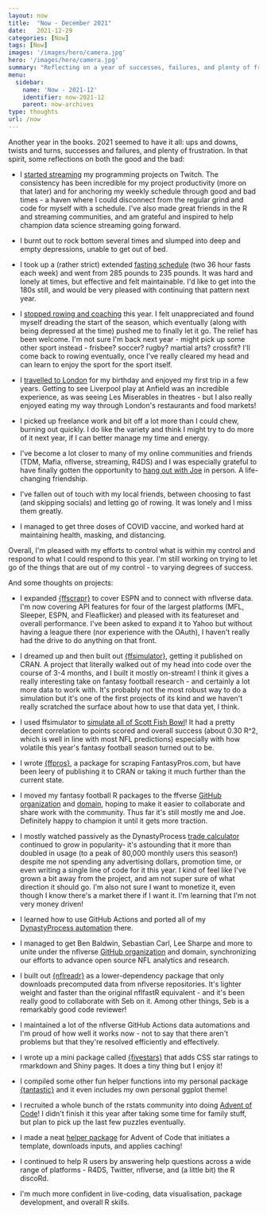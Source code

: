 ```yaml
---
layout: now
title:  "Now - December 2021"
date:   2021-12-29
categories: [Now]
tags: [Now]
images: '/images/hero/camera.jpg'
hero: '/images/hero/camera.jpg'
summary: "Reflecting on a year of successes, failures, and plenty of frustration"
menu:
  sidebar:
    name: 'Now - 2021-12'
    identifier: now-2021-12
    parent: now-archives
type: thoughts
url: /now
---
```


Another year in the books. 2021 seemed to have it all: ups and downs, twists and turns, successes and failures, and plenty of frustration. In that spirit, some reflections on both the good and the bad:

-   I [started streaming](https://twitch.tv/tanho_) my programming projects on Twitch. The consistency has been incredible for my project productivity (more on that later) and for anchoring my weekly schedule through good and bad times - a haven where I could disconnect from the regular grind and code for myself with a schedule. I've also made great friends in the R and streaming communities, and am grateful and inspired to help champion data science streaming going forward.

-   I burnt out to rock bottom several times and slumped into deep and empty depressions, unable to get out of bed. 

-   I took up a (rather strict) extended [fasting schedule](https://tanho.ca/posts/now-archive/2021-07-16-now/) (two 36 hour fasts each week) and went from 285 pounds to 235 pounds. It was hard and lonely at times, but effective and felt maintainable. I'd like to get into the 180s still, and would be very pleased with continuing that pattern next year.

-   I [stopped rowing and coaching](https://tanho.ca/posts/now-archive/2021-07-16-now/#no) this year. I felt unappreciated and found myself dreading the start of the season, which eventually (along with being depressed at the time) pushed me to finally let it go. The relief has been welcome. I'm not sure I'm back next year - might pick up some other sport instead - frisbee? soccer? rugby? martial arts? crossfit? I'll come back to rowing eventually, once I've really cleared my head and can learn to enjoy the sport for the sport itself.

-   I [travelled to London](https://tanho.ca/posts/now-archive/2021-11-15-now/) for my birthday and enjoyed my first trip in a few years. Getting to see Liverpool play at Anfield was an incredible experience, as was seeing Les Miserables in theatres - but I also really enjoyed eating my way through London's restaurants and food markets!

-   I picked up freelance work and bit off a lot more than I could chew, burning out quickly. I do like the variety and think I might try to do more of it next year, if I can better manage my time and energy.

-   I've become a lot closer to many of my online communities and friends (TDM, Mafia, nflverse, streaming, R4DS) and I was especially grateful to have finally gotten the opportunity to [hang out with Joe](https://twitter.com/_TanHo/status/1462120175185149958?s=20) in person. A life-changing friendship.

-   I've fallen out of touch with my local friends, between choosing to fast (and skipping socials) and letting go of rowing. It was lonely and I miss them greatly.

-   I managed to get three doses of COVID vaccine, and worked hard at maintaining health, masking, and distancing. 

Overall, I'm pleased with my efforts to control what is within my control and respond to what I could respond to this year. I'm still working on trying to let go of the things that are out of my control - to varying degrees of success.

And some thoughts on projects:

-   I expanded [{ffscrapr}](https://ffscrapr.ffverse.com) to cover ESPN and to connect with nflverse data. I'm now covering API features for four of the largest platforms (MFL, Sleeper, ESPN, and Fleaflicker) and pleased with its featureset and overall performance. I've been asked to expand it to Yahoo but without having a league there (nor experience with the OAuth), I haven't really had the drive to do anything on that front.

-   I dreamed up and then built out [{ffsimulator}](https://ffsimulator.ffverse.com), getting it published on CRAN. A project that literally walked out of my head into code over the course of 3-4 months, and I built it mostly on-stream! I think it gives a really interesting take on fantasy football research - and certainly a lot more data to work with. It's probably not the most robust way to do a simulation but it's one of the first projects of its kind and we haven't really scratched the surface about how to use that data yet, I think.

-   I used ffsimulator to [simulate all of Scott Fish Bowl](https://sfbprojections.dynastyprocess.com/)! It had a pretty decent correlation to points scored and overall success (about 0.30 R^2, which is well in line with most NFL predictions) especially with how volatile this year's fantasy football season turned out to be.

-   I wrote [{ffpros}](https://ffpros.ffverse.com), a package for scraping FantasyPros.com, but have been leery of publishing it to CRAN or taking it much further than the current state.

-   I moved my fantasy football R packages to the ffverse [GitHub organization](https://github.com/ffverse) and [domain](https://ffverse.com), hoping to make it easier to collaborate and share work with the community. Thus far it's still mostly me and Joe. Definitely happy to champion it until it gets more traction.

-   I mostly watched passively as the DynastyProcess [trade calculator](https://apps.dynastyprocess.com/calculator) continued to grow in popularity- it's astounding that it more than doubled in usage (to a peak of 80,000 monthly users this season!) despite me not spending any advertising dollars, promotion time, or even writing a single line of code for it this year. I kind of feel like I've grown a bit away from the project, and am not super sure of what direction it should go. I'm also not sure I want to monetize it, even though I know there's a market there if I want it. I'm learning that I'm not very money driven!

-   I learned how to use GitHub Actions and ported all of my [DynastyProcess automation](https://github.com/dynastyprocess/data) there.

-   I managed to get Ben Baldwin, Sebastian Carl, Lee Sharpe and more to unite under the nflverse [GitHub organization](https://github.com/nflverse) and domain, synchronizing our efforts to advance open source NFL analytics and research.

-   I built out [{nflreadr}](https://nflreadr.nflverse.com) as a lower-dependency package that only downloads precomputed data from nflverse repositories. It's lighter weight and faster than the original nflfastR equivalent - and it's been really good to collaborate with Seb on it. Among other things, Seb is a remarkably good code reviewer!

-   I maintained a lot of the nflverse GitHub Actions data automations and I'm proud of how well it works now - not to say that there aren't problems but that they're resolved efficiently and effectively.

-   I wrote up a mini package called [{fivestars}](https://tanho63.github.io/fivestars) that adds CSS star ratings to rmarkdown and Shiny pages. It does a tiny thing but I enjoy it!

-   I compiled some other fun helper functions into my personal package [{tantastic}](https://github.com/tanho63/tantastic) and it even includes my own personal ggplot theme!

-   I recruited a whole bunch of the rstats community into doing [Advent of Code](https://rstats-aoc.netlify.app)! I didn't finish it this year after taking some time for family stuff, but plan to pick up the last few puzzles eventually.

-   I made a neat [helper package](https://github.com/tanho63/aoc.elf) for Advent of Code that initiates a template, downloads inputs, and applies caching! 

-   I continued to help R users by answering help questions across a wide range of platforms - R4DS, Twitter, nflverse, and (a little bit) the R discoRd. 

-   I'm much more confident in live-coding, data visualisation, package development, and overall R skills.
